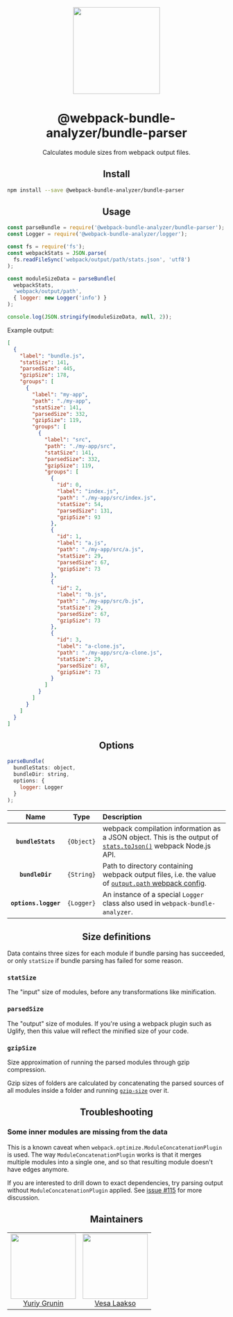 <div align="center">
  <a href="https://github.com/webpack/webpack">
    <img width="200" height="200"
      src="https://webpack.js.org/assets/icon-square-big.svg">
  </a>
  <h1>@webpack-bundle-analyzer/bundle-parser</h1>
  <p>Calculates module sizes from webpack output files.</p>
</div>

<h2 align="center">Install</h2>

```bash
npm install --save @webpack-bundle-analyzer/bundle-parser
```

<h2 align="center">Usage</h2>

```js
const parseBundle = require('@webpack-bundle-analyzer/bundle-parser');
const Logger = require('@webpack-bundle-analyzer/logger');

const fs = require('fs');
const webpackStats = JSON.parse(
  fs.readFileSync('webpack/output/path/stats.json', 'utf8')
);

const moduleSizeData = parseBundle(
  webpackStats,
  'webpack/output/path',
  { logger: new Logger('info') }
);

console.log(JSON.stringify(moduleSizeData, null, 2));
```

Example output:

```json
[
  {
    "label": "bundle.js",
    "statSize": 141,
    "parsedSize": 445,
    "gzipSize": 178,
    "groups": [
      {
        "label": "my-app",
        "path": "./my-app",
        "statSize": 141,
        "parsedSize": 332,
        "gzipSize": 119,
        "groups": [
          {
            "label": "src",
            "path": "./my-app/src",
            "statSize": 141,
            "parsedSize": 332,
            "gzipSize": 119,
            "groups": [
              {
                "id": 0,
                "label": "index.js",
                "path": "./my-app/src/index.js",
                "statSize": 54,
                "parsedSize": 131,
                "gzipSize": 93
              },
              {
                "id": 1,
                "label": "a.js",
                "path": "./my-app/src/a.js",
                "statSize": 29,
                "parsedSize": 67,
                "gzipSize": 73
              },
              {
                "id": 2,
                "label": "b.js",
                "path": "./my-app/src/b.js",
                "statSize": 29,
                "parsedSize": 67,
                "gzipSize": 73
              },
              {
                "id": 3,
                "label": "a-clone.js",
                "path": "./my-app/src/a-clone.js",
                "statSize": 29,
                "parsedSize": 67,
                "gzipSize": 73
              }
            ]
          }
        ]
      }
    ]
  }
]
```


<h2 align="center">Options</h2>

```js
parseBundle(
  bundleStats: object,
  bundleDir: string,
  options: {
    logger: Logger
  }
);
```

|Name|Type|Description|
|:--:|:--:|:----------|
|**`bundleStats`**|`{Object}`|webpack compilation information as a JSON object. This is the output of [`stats.toJson()`](https://webpack.js.org/api/node/#stats-tojson-options-) webpack Node.js API.|
|**`bundleDir`**|`{String}`|Path to directory containing webpack output files, i.e. the value of [`output.path` webpack config](https://webpack.js.org/configuration/output/#output-path).|
|**`options.logger`**|`{Logger}`|An instance of a special `Logger` class also used in `webpack-bundle-analyzer`.|



<h2 align="center" id="size-definitions">Size definitions</h2>

Data contains three sizes for each module if bundle parsing has succeeded, or only `statSize` if bundle parsing has failed for some reason.

### `statSize`

The "input" size of modules, before any transformations like minification.

### `parsedSize`

The "output" size of modules. If you're using a webpack plugin such as Uglify, then this value will reflect the minified size of your code.

### `gzipSize`

Size approximation of running the parsed modules through gzip compression.

Gzip sizes of folders are calculated by concatenating the parsed sources of all modules inside a folder and running [`gzip-size`](https://github.com/sindresorhus/gzip-size) over it.


<h2 align="center">Troubleshooting</h2>

### Some inner modules are missing from the data

This is a known caveat when `webpack.optimize.ModuleConcatenationPlugin` is used. The way `ModuleConcatenationPlugin` works is that it merges multiple modules into a single one, and so that resulting module doesn't have edges anymore.

If you are interested to drill down to exact dependencies, try parsing output without `ModuleConcatenationPlugin` applied. See [issue #115](https://github.com/webpack-contrib/webpack-bundle-analyzer/issues/115) for more discussion.

<h2 align="center">Maintainers</h2>

<table>
  <tbody>
    <tr>
      <td align="center">
        <img width="150" height="150"
        src="https://avatars3.githubusercontent.com/u/302213?v=4&s=150">
        </br>
        <a href="https://github.com/th0r">Yuriy Grunin</a>
      </td>
      <td align="center">
        <img width="150" height="150"
        src="https://avatars3.githubusercontent.com/u/482561?v=4&s=150">
        </br>
        <a href="https://github.com/valscion">Vesa Laakso</a>
      </td>
    </tr>
  <tbody>
</table>
